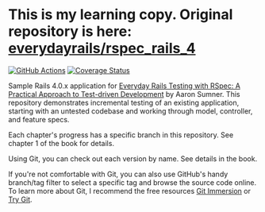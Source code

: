 # This is my learning copy. Original repository is here: [everydayrails/rspec_rails_4](https://github.com/everydayrails/rspec_rails_4)

[![GitHub Actions](https://github.com/dtan4/k8stail/workflows/Test/badge.svg)](https://github.com/dtan4/everydayrails-rspec/actions?query=workflow%3ATest+branch%3Amaster)
[![Coverage Status](https://coveralls.io/repos/dtan4/everydayrails-rspec/badge.png?branch=master)](https://coveralls.io/r/dtan4/everydayrails-rspec?branch=master)

Sample Rails 4.0.x application for [Everyday Rails Testing with RSpec: A Practical Approach to Test-driven Development](https://leanpub.com/everydayrailsrspec) by Aaron Sumner. This repository demonstrates incremental testing of an existing application, starting with an untested codebase and working through model, controller, and feature specs.

Each chapter's progress has a specific branch in this repository. See chapter 1 of the book for details.

Using Git, you can check out each version by name. See details in the book.

If you're not comfortable with Git, you can also use GitHub's handy branch/tag filter to select a specific tag and browse the source code online. To learn more about Git, I recommend the free resources [Git Immersion](http://gitimmersion.com/) or [Try Git](http://www.codeschool.com/courses/try-git).
